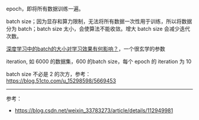 
epoch，即将所有数据训练一遍。

batch size；因为显存和算力限制，无法将所有数据一次性用于训练，所以将数据分为 batch；batch size 太小，会使算法不能收敛。增大 batch size 会减少迭代次数。

[深度学习中的batch的大小对学习效果有何影响？](https://www.zhihu.com/question/32673260)，一个很玄学的参数

iteration, 如 6000 的数据集，600 的batch size，每个 epoch 的 iteration 为 10


batch size 不必是 2 的次方，参考：https://blog.51cto.com/u_15298598/5669453

------------

参考：
- https://blog.csdn.net/weixin_33783273/article/details/112949981